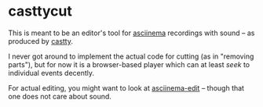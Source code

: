 # casttycut

This is meant to be an editor's tool for [asciinema](https://asciinema.org/) recordings with sound – as produced by [castty](https://github.com/dhobsd/castty).

I never got around to implement the actual code for cutting (as in "removing parts"), but for now it is a browser-based player which can at least *seek* to individual events decently.

For actual editing, you might want to look at [asciinema-edit](https://github.com/cirocosta/asciinema-edit) – though that one does not care about sound.
